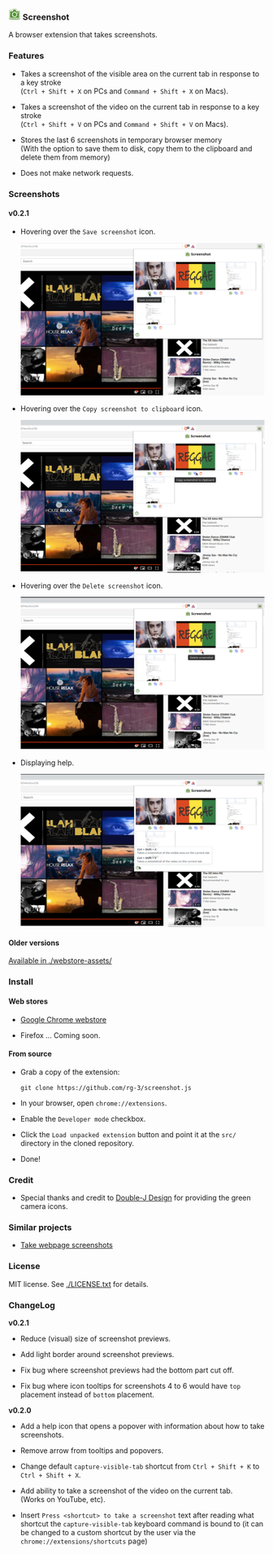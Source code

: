 ### ![logo](src/images/camera24.png) Screenshot

A browser extension that takes screenshots.

### Features

* Takes a screenshot of the visible area on the current tab in response to
  a key stroke  
  (`Ctrl + Shift + X` on PCs and  `Command + Shift + X` on Macs).

* Takes a screenshot of the video on the current tab in response to
  a key stroke  
  (`Ctrl + Shift + V` on PCs and  `Command + Shift + V` on Macs).

* Stores the last 6 screenshots in temporary browser memory  
  (With the option to save them to disk, copy them to the clipboard and delete
   them from memory)

* Does not make network requests.

### Screenshots

#### v0.2.1

* Hovering over the `Save screenshot` icon.

  ![screenshot](./webstore-assets/v0.2.1/v0.2.1_save_screenshot_1280x800.png)

* Hovering over the `Copy screenshot to clipboard` icon.

  ![screenshot](./webstore-assets/v0.2.1/v0.2.1_copy_screenshot_1280x800.png)

* Hovering over the `Delete screenshot` icon.

  ![screenshot](./webstore-assets/v0.2.1/v0.2.1_delete_screenshot_1280x800.png)

* Displaying help.

  ![screenshot](./webstore-assets/v0.2.1/v0.2.1_help_screenshot_1280x800.png)

#### Older versions

[Available in ./webstore-assets/](./webstore-assets/)

### Install

#### Web stores

* [Google Chrome webstore](https://chrome.google.com/webstore/detail/screenshot/ehmcpclingghgidajkpodncclbginiak)

* Firefox ... Coming soon.

#### From source

* Grab a copy of the extension:

      git clone https://github.com/rg-3/screenshot.js

* In your browser, open `chrome://extensions`.

* Enable the `Developer mode` checkbox.

* Click the `Load unpacked extension` button and point it at the `src/`
  directory in the cloned repository.

* Done!

### Credit

  * Special thanks and credit to
    [Double-J Design](http://www.iconarchive.com/artist/double-j-design.html)
    for providing the green camera icons.

### Similar projects

  * [Take webpage screenshots](https://chrome.google.com/webstore/detail/take-webpage-screenshots/mcbpblocgmgfnpjjppndjkmgjaogfceg)

### License

MIT license. See [./LICENSE.txt](./LICENSE.txt) for details.

### ChangeLog

__v0.2.1__

* Reduce (visual) size of screenshot previews.

* Add light border around screenshot previews.

* Fix bug where screenshot previews had the bottom part cut off.

* Fix bug where icon tooltips for screenshots 4 to 6 would have `top` placement
  instead of `bottom` placement.

__v0.2.0__

* Add a help icon that opens a popover with information about how to take
  screenshots.

* Remove arrow from tooltips and popovers.

* Change default `capture-visible-tab` shortcut from `Ctrl + Shift + K` to
  `Ctrl + Shift + X`.

* Add ability to take a screenshot of the video on the current tab.  
  (Works on YouTube, etc).

* Insert `Press <shortcut> to take a screenshot` text after reading what
  shortcut the `capture-visible-tab` keyboard command is bound to (it can be changed
  to a custom shortcut by the user via the `chrome://extensions/shortcuts` page)
